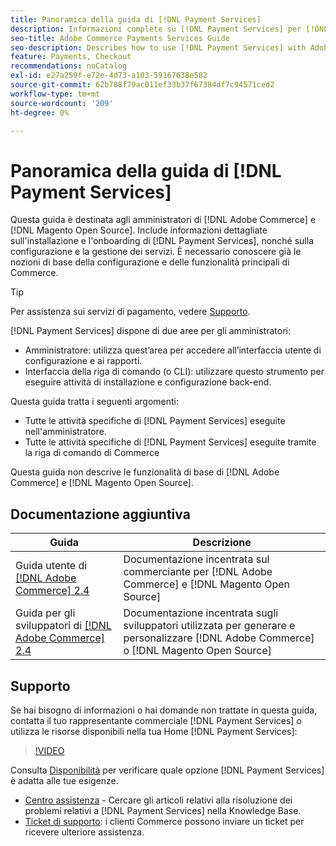 ```yaml
---
title: Panoramica della guida di [!DNL Payment Services]
description: Informazioni complete su [!DNL Payment Services] per [!DNL Adobe Commerce] e [!DNL Magento Open Source] amministratori, inclusi installazione e onboarding
seo-title: Adobe Commerce Payments Services Guide
seo-description: Describes how to use [!DNL Payment Services] with Adobe Commerce or [!DNL Magento Open Source].
feature: Payments, Checkout
recommendations: noCatalog
exl-id: e27a259f-e72e-4d73-a103-59167638e582
source-git-commit: 62b708f79ac011ef33b37f67384df7c94571ced2
workflow-type: tm+mt
source-wordcount: '209'
ht-degree: 0%

---
```


# Panoramica della guida di [!DNL Payment Services]

Questa guida è destinata agli amministratori di [!DNL Adobe Commerce] e [!DNL Magento Open Source]. Include informazioni dettagliate sull&#39;installazione e l&#39;onboarding di [!DNL Payment Services], nonché sulla configurazione e la gestione dei servizi. È necessario conoscere già le nozioni di base della configurazione e delle funzionalità principali di Commerce.

>[!TIP]
>
>Per assistenza sui servizi di pagamento, vedere [Supporto](#support).

[!DNL Payment Services] dispone di due aree per gli amministratori:

* Amministratore: utilizza quest’area per accedere all’interfaccia utente di configurazione e ai rapporti.
* Interfaccia della riga di comando (o CLI): utilizzare questo strumento per eseguire attività di installazione e configurazione back-end.

Questa guida tratta i seguenti argomenti:

* Tutte le attività specifiche di [!DNL Payment Services] eseguite nell&#39;amministratore.
* Tutte le attività specifiche di [!DNL Payment Services] eseguite tramite la riga di comando di Commerce

Questa guida non descrive le funzionalità di base di [!DNL Adobe Commerce] e [!DNL Magento Open Source].

## Documentazione aggiuntiva

| Guida | Descrizione |
|------ | ----------- |
| Guida utente di [[!DNL Adobe Commerce] 2.4](https://experienceleague.adobe.com/docs/commerce-admin/user-guides/home.html) | Documentazione incentrata sul commerciante per [!DNL Adobe Commerce] e [!DNL Magento Open Source] |
| Guida per gli sviluppatori di [[!DNL Adobe Commerce] 2.4](https://developer.adobe.com/commerce/docs) | Documentazione incentrata sugli sviluppatori utilizzata per generare e personalizzare [!DNL Adobe Commerce] o [!DNL Magento Open Source] |

## Supporto

Se hai bisogno di informazioni o hai domande non trattate in questa guida, contatta il tuo rappresentante commerciale [!DNL Payment Services] o utilizza le risorse disponibili nella tua Home [!DNL Payment Services]:

>[!VIDEO](https://video.tv.adobe.com/v/3447836)

Consulta [Disponibilità](overview.md#availability) per verificare quale opzione [!DNL Payment Services] è adatta alle tue esigenze.

* [Centro assistenza](https://experienceleague.adobe.com/docs/commerce-knowledge-base/kb/overview.html) - Cercare gli articoli relativi alla risoluzione dei problemi relativi a [!DNL Payment Services] nella Knowledge Base.
* [Ticket di supporto](https://experienceleague.adobe.com/docs/commerce-knowledge-base/kb/help-center-guide/magento-help-center-user-guide.html#submit-ticket): i clienti Commerce possono inviare un ticket per ricevere ulteriore assistenza.
